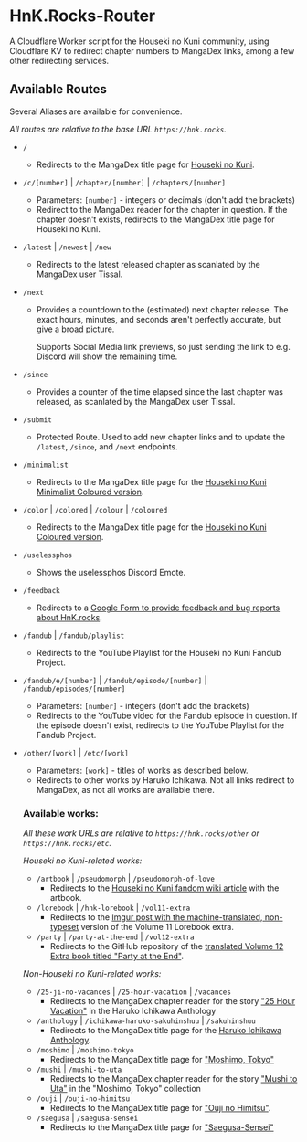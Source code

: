 # HnK.Rocks-Router

A Cloudflare Worker script for the Houseki no Kuni community, using Cloudflare KV to redirect chapter numbers to MangaDex links, among a few other redirecting services.

## Available Routes

Several Aliases are available for convenience.

_All routes are relative to the base URL `https://hnk.rocks`._

- `/`
  - Redirects to the MangaDex title page for [Houseki no Kuni](https://mangadex.org/title/cade38b7-64c4-4a29-8e3c-8c283291d6c6/houseki-no-kuni).

- `/c/[number]` | `/chapter/[number]` | `/chapters/[number]`
  - Parameters: `[number]` - integers or decimals (don't add the brackets)
  - Redirect to the MangaDex reader for the chapter in question. If the chapter doesn't exists, redirects to the MangaDex title page for Houseki no Kuni.

- `/latest` | `/newest` | `/new`
  - Redirects to the latest released chapter as scanlated by the MangaDex user Tissal.

- `/next`
  - Provides a countdown to the (estimated) next chapter release. The exact hours, minutes, and seconds aren't perfectly accurate, but give a broad picture.
    
    Supports Social Media link previews, so just sending the link to e.g. Discord will show the remaining time.

- `/since`
  - Provides a counter of the time elapsed since the last chapter was released, as scanlated by the MangaDex user Tissal.

- `/submit`
  - Protected Route. Used to add new chapter links and to update the `/latest`, `/since`, and `/next` endpoints.

- `/minimalist`
  - Redirects to the MangaDex title page for the [Houseki no Kuni Minimalist Coloured version](https://mangadex.org/title/37bf7574-641e-4665-b992-f2ba8d4652b8/houseki-no-kuni).

- `/color` | `/colored` | `/colour` | `/coloured`
  - Redirects to the MangaDex title page for the [Houseki no Kuni Coloured version](https://mangadex.org/title/95264f28-3ccf-4dea-ad15-5323e4766b4c/houseki-no-kuni).

- `/uselessphos`
  - Shows the uselessphos Discord Emote.

- `/feedback`
  - Redirects to a [Google Form to provide feedback and bug reports about HnK.rocks](https://forms.gle/QRGGriFizperPnZM6).

- `/fandub` | `/fandub/playlist`
  - Redirects to the YouTube Playlist for the Houseki no Kuni Fandub Project.

- `/fandub/e/[number]` | `/fandub/episode/[number]` | `/fandub/episodes/[number]`
  - Parameters: `[number]` - integers (don't add the brackets)
  - Redirects to the YouTube video for the Fandub episode in question. If the episode doesn't exist, redirects to the YouTube Playlist for the Fandub Project.

- `/other/[work]` | `/etc/[work]`
  - Parameters: `[work]` - titles of works as described below.
  - Redirects to other works by Haruko Ichikawa. Not all links redirect to MangaDex, as not all works are available there.
  ### Available works:
  _All these work URLs are relative to `https://hnk.rocks/other` or `https://hnk.rocks/etc`._

  *Houseki no Kuni-related works:*
    - `/artbook` | `/pseudomorph` | `/pseudomorph-of-love`
      - Redirects to the [Houseki no Kuni fandom wiki article](https://houseki-no-kuni.fandom.com/wiki/Pseudomorph_of_Love) with the artbook.
    - `/lorebook` | `/hnk-lorebook` | `/vol11-extra`
      - Redirects to the [Imgur post with the machine-translated, non-typeset](https://imgur.com/a/c7Aqh4a) version of the Volume 11 Lorebook extra.
    - `/party` | `/party-at-the-end` | `/vol12-extra`
      - Redirects to the GitHub repository of the [translated Volume 12 Extra book titled "Party at the End"](https://github.com/coconutcastle/HNK_party_at_the_end/blob/master/readfile.md).

   *Non-Houseki no Kuni-related works:*
    - `/25-ji-no-vacances` | `/25-hour-vacation` | `/vacances`
      - Redirects to the MangaDex chapter reader for the story ["25 Hour Vacation"](https://mangadex.org/chapter/39331c1e-4118-450f-b61c-3112e57ae936) in the Haruko Ichikawa Anthology
    - `/anthology` | `/ichikawa-haruko-sakuhinshuu` | `/sakuhinshuu`
      - Redirects to the MangaDex title page for the [Haruko Ichikawa Anthology](https://mangadex.org/title/e89c85d5-3131-4fd8-bf4f-3985ef63be83/ichikawa-haruko-sakuhinshuu).
    - `/moshimo` | `/moshimo-tokyo`
      - Redirects to the MangaDex title page for ["Moshimo, Tokyo"](https://mangadex.org/title/fa91e632-8556-446e-8227-b6003acab958/moshimo-tokyo)
    - `/mushi` | `/mushi-to-uta`
      - Redirects to the MangaDex chapter reader for the story ["Mushi to Uta"](https://mangadex.org/chapter/ee5d90b2-c9d6-4461-a972-24ef0e7ce9af) in the "Moshimo, Tokyo" collection
    - `/ouji` | `/ouji-no-himitsu`
      - Redirects to the MangaDex title page for ["Ouji no Himitsu"](https://mangadex.org/title/07c1eeab-3185-4932-a975-132f2115d6bd/ouji-no-himitsu).
    - `/saegusa` | `/saegusa-sensei`
      - Redirects to the MangaDex title page for ["Saegusa-Sensei"](https://mangadex.org/title/4de59a89-a6a8-4059-9ab3-501f7c260223/saegusa-sensei)
